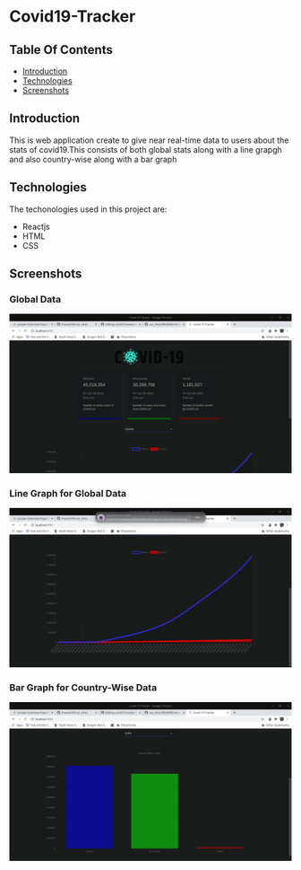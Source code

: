 # Covid19-Tracker

## Table Of Contents

* [Introduction](#introduction)
* [Technologies](#technologies)
* [Screenshots](#screenshots)

## Introduction

This is web application create to give near real-time data to users about the stats of covid19.This consists of both global stats along with a line grapgh and also country-wise along with a bar graph

## Technologies

The techonologies used in this project are:
* Reactjs
* HTML
* CSS

## Screenshots

### Global Data
![global](https://github.com/Pravesh45/covid19-tracker/blob/master/Readme_img/Screen%20Capture_20201030101625.png)

### Line Graph for Global Data
![line](https://github.com/Pravesh45/covid19-tracker/blob/master/Readme_img/Screen%20Capture_20201030101631.png)

### Bar Graph for Country-Wise Data
![country](https://github.com/Pravesh45/covid19-tracker/blob/master/Readme_img/Screen%20Capture_20201030101704.png)
